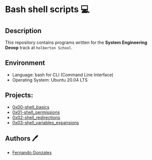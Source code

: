 # Bash shell scripts 💻

## Description

This repository contains programs written for the **System Engineering Devop** track at ```holberton School```.

## Environment
- Language: bash for CLI (Command Line Interface)
- Operating System: Ubuntu 20.04 LTS

## Projects:

* [0x00-shell_basics](./0x00-shell_basics)
* [0x01-shell_permissions](./0x01-shell_permissions)
* [0x02-shell_redirections](./0x02-shell_redirections)
* [0x03-shell_variables_expansions](./0x03-shell_variables_expansions)

## Authors 🖊️
- [Fernando Gonzales](https://www.linkedin.com/in/fernando-gonzales-pradinett-2879129b/)
